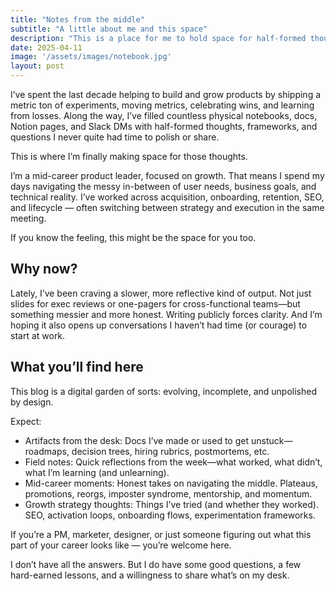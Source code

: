 ```yaml
---
title: "Notes from the middle"
subtitle: "A little about me and this space"
description: "This is a place for me to hold space for half-formed thoughts and share notes."
date: 2025-04-11
image: '/assets/images/notebook.jpg'
layout: post
---
```


I’ve spent the last decade helping to build and grow products by shipping a metric ton of experiments, moving metrics, celebrating wins, and learning from losses. Along the way, I’ve filled countless physical notebooks, docs, Notion pages, and Slack DMs with half-formed thoughts, frameworks, and questions I never quite had time to polish or share.

This is where I’m finally making space for those thoughts.

I’m a mid-career product leader, focused on growth. That means I spend my days navigating the messy in-between of user needs, business goals, and technical reality. I’ve worked across acquisition, onboarding, retention, SEO, and lifecycle — often switching between strategy and execution in the same meeting. 

If you know the feeling, this might be the space for you too.

<h2>Why now?</h2>
Lately, I’ve been craving a slower, more reflective kind of output. Not just slides for exec reviews or one-pagers for cross-functional teams—but something messier and more honest. Writing publicly forces clarity. And I’m hoping it also opens up conversations I haven’t had time (or courage) to start at work.

<h2>What you’ll find here</h2>  
This blog is a digital garden of sorts: evolving, incomplete, and unpolished by design. 

Expect:
<ul>

  <li>Artifacts from the desk: Docs I’ve made or used to get unstuck—roadmaps, decision trees, hiring rubrics, postmortems, etc.</li>

  <li>Field notes: Quick reflections from the week—what worked, what didn’t, what I’m learning (and unlearning).</li>

  <li>Mid-career moments: Honest takes on navigating the middle. Plateaus, promotions, reorgs, imposter syndrome, mentorship, and momentum.</li>

  <li>Growth strategy thoughts: Things I’ve tried (and whether they worked). SEO, activation loops, onboarding flows, experimentation frameworks.</li>

</ul>

If you’re a PM, marketer, designer, or just someone figuring out what this part of your career looks like — you’re welcome here.

I don’t have all the answers. But I do have some good questions, a few hard-earned lessons, and a willingness to share what’s on my desk.
